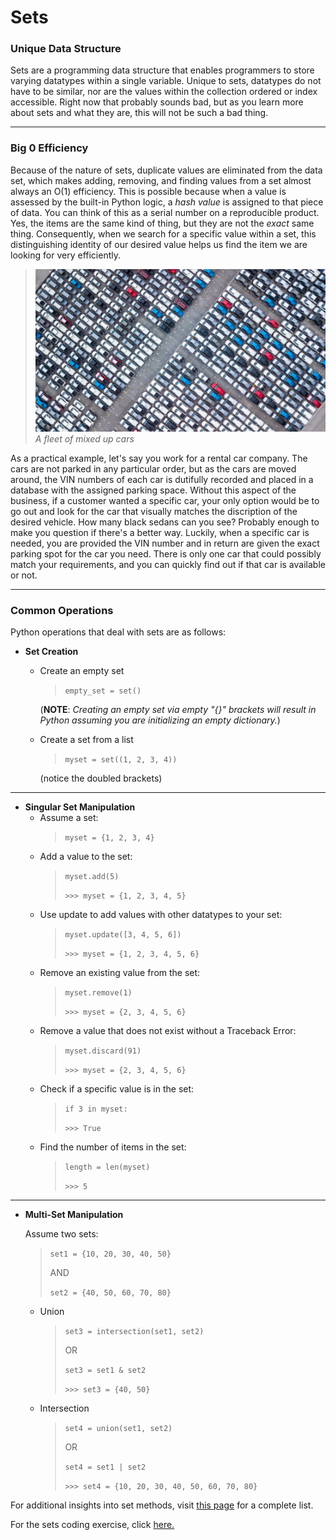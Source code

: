 # Sets
### Unique Data Structure

Sets are a programming data structure that enables programmers to store varying datatypes within a single variable. Unique to sets, datatypes do not have to be similar, nor are the values within the collection ordered or index accessible. Right now that probably sounds bad, but as you learn more about sets and what they are, this will not be such a bad thing. 

---

### Big 0 Efficiency

Because of the nature of sets, duplicate values are eliminated from the data set, which makes adding, removing, and finding values from a set almost always an O(1) efficiency. This is possible because when a value is assessed by the built-in Python logic, a *hash value* is assigned to that piece of data. You can think of this as a serial number on a reproducible product. Yes, the items are the same kind of thing, but they are not the *exact* same thing. Consequently, when we search for a specific value within a set, this distinguishing identity of our desired value helps us find the item we are looking for very efficiently. 


>![Fleet of Cars](/Images/Car%20Fleet.jpeg)
>*A fleet of mixed up cars*


As a practical example, let's say you work for a rental car company. The cars are not parked in any particular order, but as the cars are moved around, the VIN numbers of each car is dutifully recorded and placed in a database with the assigned parking space. Without this aspect of the business, if a customer wanted a specific car, your only option would be to go out and look for the car that visually matches the discription of the desired vehicle. How many black sedans can you see? Probably enough to make you question if there's a better way.
Luckily, when a specific car is needed, you are provided the VIN number and in return are given the exact parking spot for the car you need. There is only one car that could possibly match your requirements, and you can quickly find out if that car is available or not. 

---

### Common Operations
Python operations that deal with sets are as follows:

* __Set Creation__
    * Create an empty set
        > `empty_set = set()`
           
        (**NOTE**: *Creating an empty set via empty "{}" brackets will result in Python assuming you are initializing an empty dictionary.*)
    * Create a set from a list
        > `myset = set((1, 2, 3, 4))` 
        
        (notice the doubled brackets)
---

* __Singular Set Manipulation__
    * Assume a set:
        > `myset = {1, 2, 3, 4}`
    * Add a value to the set:
        > `myset.add(5)`
        >
        > `>>> myset = {1, 2, 3, 4, 5}`
    * Use update to add values with other datatypes to your set:
        > `myset.update([3, 4, 5, 6])`
        >
        > `>>> myset = {1, 2, 3, 4, 5, 6}`     
    * Remove an existing value from the set:
        > `myset.remove(1)`
        >
        > `>>> myset = {2, 3, 4, 5, 6}`
    * Remove a value that does not exist without a Traceback Error:
        > `myset.discard(91)`
        >
        > `>>> myset = {2, 3, 4, 5, 6}`
    * Check if a specific value is in the set:
        > `if 3 in myset:`
        >
        > `>>> True`
    * Find the number of items in the set:
        > `length = len(myset)`
        >
        > `>>> 5`
---
* __Multi-Set Manipulation__

    Assume two sets: 

    >`set1 = {10, 20, 30, 40, 50}` 
    >
    >AND 
    >
    >`set2 = {40, 50, 60, 70, 80}`    

    * Union
        > `set3 = intersection(set1, set2)`
        >
        >OR
        >
        > `set3 = set1 & set2`
        >
        > `>>> set3 = {40, 50}`
    * Intersection
        > `set4 = union(set1, set2)`
        >
        >OR 
        >
        > `set4 = set1 | set2`
        >
        > `>>> set4 = {10, 20, 30, 40, 50, 60, 70, 80}`

For additional insights into set methods, visit [this page](https://www.programiz.com/python-programming/set#:~:text=other%20python%20set%20methods) for a complete list. 

For the sets coding exercise, click [here.](/Sets/setsexercise.md)

